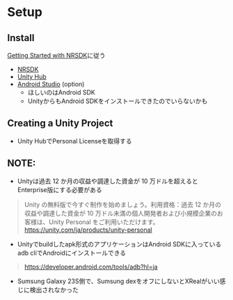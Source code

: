 # Setup

## Install
[Getting Started with NRSDK]に従う

- [NRSDK](https://developer.xreal.com/download)
- [Unity Hub](https://unity.com/ja/download)
- [Android Studio](https://developer.android.com/studio?hl=ja) (option)
  - ほしいのはAndroid SDK
  - UnityからもAndroid SDKをインストールできたのでいらないかも

[Getting Started with NRSDK]: https://xreal.gitbook.io/nrsdk/nrsdk-fundamentals/quickstart-for-android#configure-adapted-devices-optional

## Creating a Unity Project

- Unity HubでPersonal Licenseを取得する

## NOTE:

- Unityは過去 12 か月の収益や調達した資金が 10 万ドルを超えるとEnterprise版にする必要がある

> Unity の無料版で今すぐ制作を始めましょう。利用資格：過去 12 か月の収益や調達した資金が 10 万ドル未満の個人開発者および小規模企業のお客様は、Unity Personal をご利用いただけます。
> https://unity.com/ja/products/unity-personal

- Unityでbuildしたapk形式のアプリケーションはAndroid SDKに入っているadb cliでAndroidにインストールできる

> https://developer.android.com/tools/adb?hl=ja

- Sumsung Galaxy 23S側で、Sumsung dexをオフにしないとXRealがいい感じに検出されなかった
